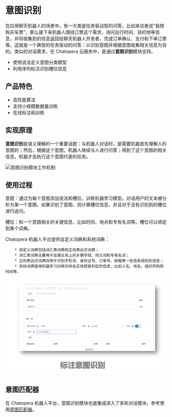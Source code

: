 # 意图识别

在应用聊天机器人的场景中，有一大类是任务驱动型的问答，比如来访者说“我想购买车票”，那么接下来机器人围绕订票这个需求，询问出行时间、目的地等信息，并将收集到的信息返回给聊天机器人开发者，完成订单确认、支付和下单订票等。这就是一个典型的任务驱动的问答：以识别意图并根据意图收集相关信息为目的。类似的对话需求，在 Chatopera 云服务中，是通过**意图识别**模块支持。

- 使用说法定义意图分类模型
- 利用序列标注识别槽位信息

## 产品特色

- 高性能算法
- 支持小规模数据量训练
- 在线标注和训练

## 实现原理

**意图识别**是语义理解的一个重要话题：与机器人对话时，是需要机器首先理解人的意图的；然后，根据这个意图，机器人继续与人进行问答；得到了这个意图的相关信息，机器才去执行这个意图代表的任务。

![意图识别模块工作机制](../../../images/intent/intent-001.png)

## 使用过程

意图：通过为每个意图添加说法和槽位，训练机器学习模型。对话用户的文本被分析为某一个意图，如果识别了意图，则计算槽位信息，并且对于没有识别到的槽位进行追问。

槽位：和一个意图相关的关键信息，比如时间、地点和专有名词等。槽位可以绑定到某个词典。

Chatopera 机器人平台提供自定义词典和系统词典：

        * 自定义词典包括词汇表词典和正则表达式词典；
        * 词汇表词典主要用于处理业务上的关键字段、同义词和专有名词；
        * 正则表达式词典则用于识别手机号、身份证号、订单号、邮箱等一些具有规则的信息；
        * 系统词典是用机器学习训练的命名实体提取判定的信息，比如人名、地名、组织机构和时间等。

![标注意图识别](../../../images/products/platform/mechanism/image2021-8-19_15-7-12.png)

## 意图匹配器

在 Chatopera 机器人平台，意图识别模块也是集成进入了多轮对话模块，参考使用[意图匹配器](https://docs.chatopera.com/products/chatbot-platform/howto-guides/conv-gambits/intent.html)。

<!-- 待补充 -->
<!-- https://github.com/chatopera/clause/wiki/%E7%B3%BB%E7%BB%9F%E8%AE%BE%E8%AE%A1%E4%B8%8E%E5%AE%9E%E7%8E%B0 -->
